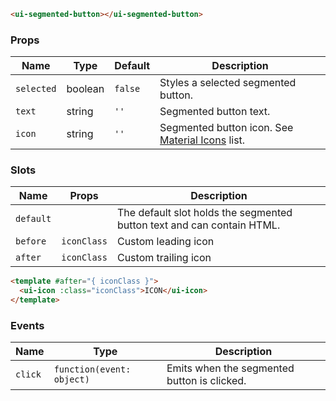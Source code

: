```html
<ui-segmented-button></ui-segmented-button>
```

### Props

| Name       | Type    | Default | Description                                               |
| ---------- | ------- | ------- | --------------------------------------------------------- |
| `selected` | boolean | `false` | Styles a selected segmented button.                       |
| `text`     | string  | `''`    | Segmented button text.                                    |
| `icon`     | string  | `''`    | Segmented button icon. See [Material Icons](/icons) list. |

### Slots

| Name      | Props       | Description                                                            |
| --------- | ----------- | ---------------------------------------------------------------------- |
| `default` |             | The default slot holds the segmented button text and can contain HTML. |
| `before`  | `iconClass` | Custom leading icon                                                    |
| `after`   | `iconClass` | Custom trailing icon                                                   |

```html
<template #after="{ iconClass }">
  <ui-icon :class="iconClass">ICON</ui-icon>
</template>
```

### Events

| Name    | Type                      | Description                                 |
| ------- | ------------------------- | ------------------------------------------- |
| `click` | `function(event: object)` | Emits when the segmented button is clicked. |
